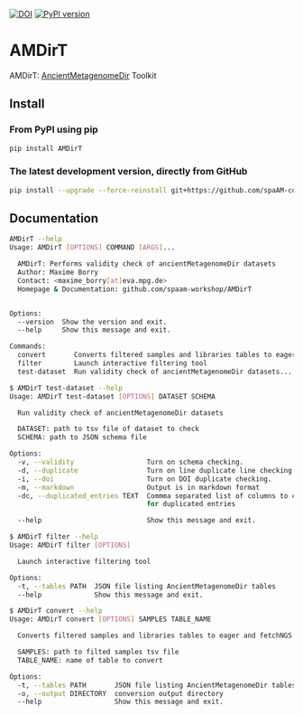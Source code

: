 [![DOI](https://zenodo.org/badge/DOI/10.5281/zenodo.4003826.svg)](https://doi.org/10.5281/zenodo.4003826) [![PyPI version](https://badge.fury.io/py/AMDirT.svg)](https://pypi.org/project/AMDirT)

# AMDirT

AMDirT: [AncientMetagenomeDir](https://github.com/spaAM-community/ancientmetagenomedir) Toolkit

## Install

### From PyPI using pip

```bash
pip install AMDirT
```

### The latest development version, directly from GitHub

```bash
pip install --upgrade --force-reinstall git+https://github.com/spaAM-community/AMDirT.git@dev
```

## Documentation

```bash
AMDirT --help
Usage: AMDirT [OPTIONS] COMMAND [ARGS]...

  AMDirT: Performs validity check of ancientMetagenomeDir datasets
  Author: Maxime Borry
  Contact: <maxime_borry[at]eva.mpg.de>
  Homepage & Documentation: github.com/spaam-workshop/AMDirT


Options:
  --version  Show the version and exit.
  --help     Show this message and exit.

Commands:
  convert       Converts filtered samples and libraries tables to eager...
  filter        Launch interactive filtering tool
  test-dataset  Run validity check of ancientMetagenomeDir datasets...
```
```bash
$ AMDirT test-dataset --help
Usage: AMDirT test-dataset [OPTIONS] DATASET SCHEMA

  Run validity check of ancientMetagenomeDir datasets

  DATASET: path to tsv file of dataset to check
  SCHEMA: path to JSON schema file

Options:
  -v, --validity                  Turn on schema checking.
  -d, --duplicate                 Turn on line duplicate line checking.
  -i, --doi                       Turn on DOI duplicate checking.
  -m, --markdown                  Output is in markdown format
  -dc, --duplicated_entries TEXT  Commma separated list of columns to check
                                  for duplicated entries

  --help                          Show this message and exit.
```
```bash
$ AMDirT filter --help
Usage: AMDirT filter [OPTIONS]

  Launch interactive filtering tool

Options:
  -t, --tables PATH  JSON file listing AncientMetagenomeDir tables
  --help             Show this message and exit.
```
```bash
$ AMDirT convert --help
Usage: AMDirT convert [OPTIONS] SAMPLES TABLE_NAME

  Converts filtered samples and libraries tables to eager and fetchNGS input tables

  SAMPLES: path to filted samples tsv file
  TABLE_NAME: name of table to convert

Options:
  -t, --tables PATH       JSON file listing AncientMetagenomeDir tables
  -o, --output DIRECTORY  conversion output directory
  --help                  Show this message and exit.
```
